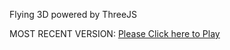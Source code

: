 Flying 3D powered by ThreeJS

MOST RECENT VERSION: [Please Click here to Play](https://rawcdn.githack.com/alperenbutun/Flying-3d/fe56746/index.html)
